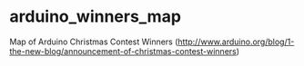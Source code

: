 # arduino_winners_map
Map of Arduino Christmas Contest Winners (http://www.arduino.org/blog/1-the-new-blog/announcement-of-christmas-contest-winners)
